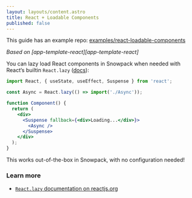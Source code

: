 ```yaml
---
layout: layouts/content.astro
title: React + Loadable Components
published: false
---
```


<div class="notification">
  This guide has an example repo:
  <a href="https://github.com/snowpackjs/snowpack/examples/react-loadable-components">examples/react-loadable-components</a>
</div>

_Based on [app-template-react][app-template-react]_

You can lazy load React components in Snowpack when needed with React‘s builtin `React.lazy` ([docs][react-lazy]):

```jsx
import React, { useState, useEffect, Suspense } from 'react';

const Async = React.lazy(() => import('./Async'));

function Component() {
  return (
    <div>
      <Suspense fallback={<div>Loading...</div>}>
        <Async />
      </Suspense>
    </div>
  );
}
```

This works out-of-the-box in Snowpack, with no configuration needed!

### Learn more

- [`React.lazy` documentation on reactjs.org][react-lazy]

[react-lazy]: https://reactjs.org/docs/code-splitting.html#reactlazy
